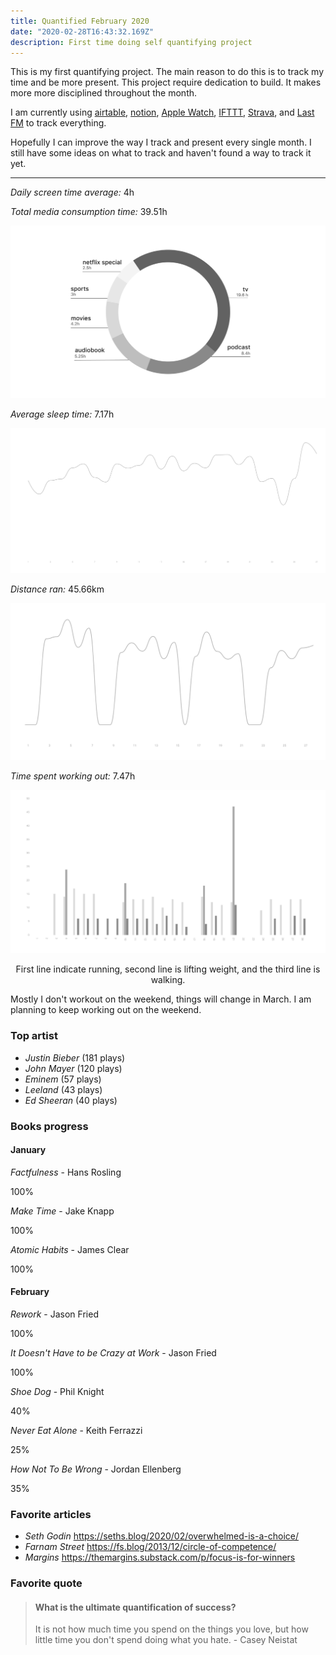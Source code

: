 ```yaml
---
title: Quantified February 2020
date: "2020-02-28T16:43:32.169Z"
description: First time doing self quantifying project
---
```


This is my first quantifying project. The main reason to do this is to track my time and be more present. This project require dedication to build. It makes more more disciplined throughout the month.

I am currently using [airtable](https://airtable.com), [notion](https://notion.so), [Apple Watch](https://www.apple.com/id/watch/), [IFTTT](https://ifttt.com/), [Strava](https://strava.com), and [Last FM](https://last.fm) to track everything.

Hopefully I can improve the way I track and present every single month. I still have some ideas on what to track and haven't found a way to track it yet.

---

*Daily screen time average:* 4h

*Total media consumption time:* 39.51h

![Media Chart](./media.png)


*Average sleep time:* 7.17h

![Sleep Chart](./sleep.png)

*Distance ran:* 45.66km

![Running chart](./run.png)

*Time spent working out:* 7.47h

![Workout chart](./workout.png)

<p align="center">First line indicate running, second line is lifting weight, and the third line is walking.</p>

Mostly I don't workout on the weekend, things will change in March. I am planning to keep working out on the weekend.

### Top artist

- *Justin Bieber* (181 plays)
- *John Mayer* (120 plays)
- *Eminem* (57 plays)
- *Leeland* (43 plays)
- *Ed Sheeran* (40 plays)

### Books progress

#### January

*Factfulness* - Hans Rosling
<div class="progress-wrapper">
  <div class="progress-bar">
    <div class="inner" style="width: 100%"></div>
  </div>
  <span>100%</span>
</div>

*Make Time* - Jake Knapp
<div class="progress-wrapper">
  <div class="progress-bar">
    <div class="inner" style="width: 100%"></div>
  </div>
  <span>100%</span>
</div>

*Atomic Habits* - James Clear
<div class="progress-wrapper">
  <div class="progress-bar">
    <div class="inner" style="width: 100%"></div>
  </div>
  <span>100%</span>
</div>

#### February

*Rework* - Jason Fried
<div class="progress-wrapper">
  <div class="progress-bar">
    <div class="inner" style="width: 100%"></div>
  </div>
  <span>100%</span>
</div>


*It Doesn't Have to be Crazy at Work* - Jason Fried
<div class="progress-wrapper">
  <div class="progress-bar">
    <div class="inner" style="width: 100%"></div>
  </div>
  <span>100%</span>
</div>

*Shoe Dog* - Phil Knight
<div class="progress-wrapper">
  <div class="progress-bar">
    <div class="inner" style="width: 40%"></div>
  </div>
  <span>40%</span>
</div>

*Never Eat Alone* - Keith Ferrazzi
<div class="progress-wrapper">
  <div class="progress-bar">
    <div class="inner" style="width: 25%"></div>
  </div>
  <span>25%</span>
</div>

*How Not To Be Wrong* - Jordan Ellenberg
<div class="progress-wrapper">
  <div class="progress-bar">
    <div class="inner" style="width: 35%"></div>
  </div>
  <span>35%</span>
</div>


### Favorite articles

- *Seth Godin* https://seths.blog/2020/02/overwhelmed-is-a-choice/
- *Farnam Street* https://fs.blog/2013/12/circle-of-competence/
- *Margins* https://themargins.substack.com/p/focus-is-for-winners

### Favorite quote

> #### What is the ultimate quantification of success? 
>
> It is not how much time you spend on the things you love, but how little time you don't spend doing what you hate. - Casey Neistat

